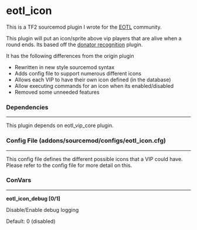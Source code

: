 # eotl_icon

This is a TF2 sourcemod plugin I wrote for the [EOTL](https://www.endofthelinegaming.com/) community.

This plugin will put an icon/sprite above vip players that are alive when a round ends.  Its based off the [donator recognition](https://forums.alliedmods.net/showthread.php?p=1128547) plugin.

It has the following differences from the origin plugin

  * Rewritten in new style sourcemod syntax
  * Adds config file to support numerous different icons
  * Allows each VIP to have their own icon defined (in the database)
  * Allow executing commands for an icon when its enabled/disabled
  * Removed some unneeded features

### Dependencies
<hr>

This plugin depends on eotl_vip_core plugin.

### Config File (addons/sourcemod/configs/eotl_icon.cfg)
<hr>

This config file defines the different possible icons that a VIP could have.  Please refer to the config file for more detail on this.

### ConVars
<hr>

**eotl_icon_debug [0/1]**

Disable/Enable debug logging

Default: 0 (disabled)